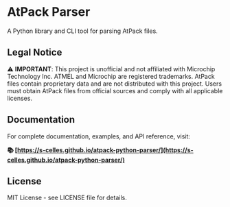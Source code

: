 # AtPack Parser

A Python library and CLI tool for parsing AtPack files.

## Legal Notice

⚠️ **IMPORTANT**: This project is unofficial and not affiliated with Microchip Technology Inc. ATMEL and Microchip are registered trademarks. AtPack files contain proprietary data and are not distributed with this project. Users must obtain AtPack files from official sources and comply with all applicable licenses.

## Documentation

For complete documentation, examples, and API reference, visit:

**📚 [https://s-celles.github.io/atpack-python-parser/](https://s-celles.github.io/atpack-python-parser/)**

## License

MIT License - see LICENSE file for details.
